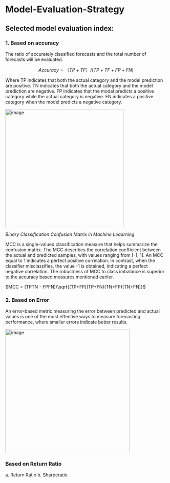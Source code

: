 # Model-Evaluation-Strategy
## Selected model evaluation index:
### 1. Based on accuracy
The ratio of accurately classified forecasts and the total number of forecasts will be evaluated.

$$Accuracy = （TP+TF）/ (TP+TF+FP+FN)$$

Where TP indicates that both the actual category and the model prediction are positive. TN indicates that both the actual category and the model prediction are negative. FP indicates that the model predicts a positive category while the actual category is negative. FN indicates a positive category when the model predicts a negative category.

<img width="369" alt="image" src="https://github.com/imaCollin/Model-Evaluation-Strategy/assets/127849702/ad621808-897e-4d6f-bc4d-fe1359ff12bc">

_Binary Classification Confusion Matrix in Machine Leaarning_

MCC is a single-valued classification measure that helps summarize the confusion matrix. The MCC describes the correlation coefficient between the actual and predicted samples, with values ranging from [-1, 1]. An MCC equal to 1 indicates a perfect positive correlation. In contrast, when the classifier misclassifies, the value -1 is obtained, indicating a perfect negative correlation. The robustness of MCC to class imbalance is superior to the accuracy based measures mentioned earlier.

$MCC = (TPTN - FPFN)/\sqrt{(TP+FP)(TP+FN)(TN+FP)(TN+FN)}$

### 2. Based on Error
An error-based metric measuring the error between predicted and actual values is one of the most effective ways to measure forecasting performance, where smaller errors indicate better results. 

<img width="388" alt="image" src="https://github.com/imaCollin/Model-Evaluation-Strategy/assets/127849702/aa74430e-a9f2-439f-b9fb-ae9161cb9a94">

### Based on Return Ratio
a. Return Ratio
b. Sharperatio
